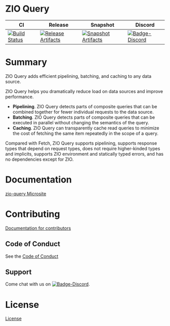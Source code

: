 # ZIO Query

| CI | Release | Snapshot | Discord |
| --- | --- | --- | --- |
| [![Build Status][Badge-Circle]][Link-Circle] | [![Release Artifacts][Badge-SonatypeReleases]][Link-SonatypeReleases] | [![Snapshot Artifacts][Badge-SonatypeSnapshots]][Link-SonatypeSnapshots] | [![Badge-Discord]][Link-Discord] |

# Summary

ZIO Query adds efficient pipelining, batching, and caching to any data source.

ZIO Query helps you dramatically reduce load on data sources and improve performance.

- **Pipelining**. ZIO Query detects parts of composite queries that can be combined together for fewer individual requests to the data source.
- **Batching**. ZIO Query detects parts of composite queries that can be executed in parallel without changing the semantics of the query.
- **Caching**. ZIO Query can transparently cache read queries to minimize the cost of fetching the same item repeatedly in the scope of a query.

Compared with Fetch, ZIO Query supports pipelining, supports response types that depend on request types, does not require higher-kinded types and implicits, supports ZIO environment and statically typed errors, and has no dependencies except for ZIO.

# Documentation
[zio-query Microsite](https://zio.github.io/zio-query/)

# Contributing
[Documentation for contributors](https://zio.github.io/zio-query/docs/about/about_contributing)

## Code of Conduct

See the [Code of Conduct](https://zio.github.io/zio-query/docs/about/about_coc)

## Support

Come chat with us on [![Badge-Discord]][Link-Discord].


# License
[License](LICENSE)

[Badge-SonatypeReleases]: https://img.shields.io/nexus/r/https/oss.sonatype.org/dev.zio/zio-query_2.12.svg "Sonatype Releases"
[Badge-SonatypeSnapshots]: https://img.shields.io/nexus/s/https/oss.sonatype.org/dev.zio/zio-query_2.12.svg "Sonatype Snapshots"
[Badge-Discord]: https://img.shields.io/discord/629491597070827530?logo=discord "chat on discord"
[Badge-Circle]: https://circleci.com/gh/zio/zio-query.svg?style=svg "circleci"
[Link-Circle]: https://circleci.com/gh/zio/zio-query "circleci"
[Link-SonatypeReleases]: https://oss.sonatype.org/content/repositories/releases/dev/zio/zio-query_2.12/ "Sonatype Releases"
[Link-SonatypeSnapshots]: https://oss.sonatype.org/content/repositories/snapshots/dev/zio/zio-query_2.12/ "Sonatype Snapshots"
[Link-Discord]: https://discord.gg/2ccFBr4 "Discord"

